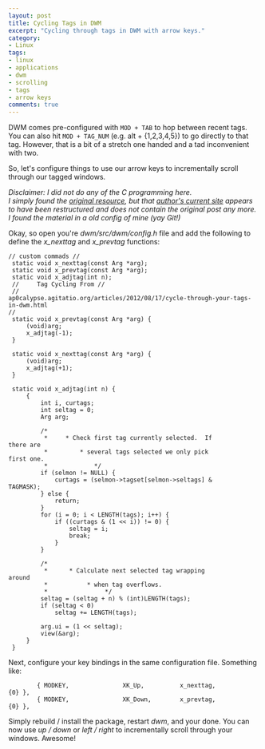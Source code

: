 ```yaml
---
layout: post
title: Cycling Tags in DWM
excerpt: "Cycling through tags in DWM with arrow keys."
category:
- Linux
tags:
- linux
- applications
- dwm
- scrolling
- tags
- arrow keys
comments: true
---
```


DWM comes pre-configured with ```MOD + TAB``` to hop between 
recent tags.  You can also hit ```MOD + TAG_NUM``` (e.g. 
alt + {1,2,3,4,5}) to go directly to that tag.  However, 
that is a bit of a stretch one handed and a tad 
inconvenient with two.

So, let's configure things to use our arrow keys to 
incrementally scroll through our tagged windows.

*Disclaimer:  I did not do any of the C programming here.  
I simply found the [original 
resource](http://ap0calypse.agitatio.org/articles/2012/08/17/cycle-through-your-tags-in-dwm.html), 
but that [author's current 
site](http://ap0calypse.agitatio.org/) appears to have been 
restructured and does not contain the original post any 
more.  I found the material in a old config of mine (yay 
Git!)*

Okay, so open you're *dwm/src/dwm/config.h* file and add 
the following to define the *x_nexttag* and *x_prevtag* 
functions:

```
// custom commads //
 static void x_nexttag(const Arg *arg);
 static void x_prevtag(const Arg *arg);
 static void x_adjtag(int n);
 //     Tag Cycling From //
 //     
ap0calypse.agitatio.org/articles/2012/08/17/cycle-through-your-tags-in-dwm.html 
//
 static void x_prevtag(const Arg *arg) {
     (void)arg;
     x_adjtag(-1);
 }

 static void x_nexttag(const Arg *arg) {
     (void)arg;
     x_adjtag(+1);
 }

 static void x_adjtag(int n) {
     {
         int i, curtags;
         int seltag = 0;
         Arg arg;

         /*
          *     * Check first tag currently selected.  If 
there are
          *         * several tags selected we only pick 
first one.
          *             */
         if (selmon != NULL) {
             curtags = (selmon->tagset[selmon->seltags] & 
TAGMASK);
         } else {
             return;
         }
         for (i = 0; i < LENGTH(tags); i++) {
             if ((curtags & (1 << i)) != 0) {
                 seltag = i;
                 break;
             }
         }

         /*
          *      * Calculate next selected tag wrapping 
around
          *           * when tag overflows.
          *                */
         seltag = (seltag + n) % (int)LENGTH(tags);
         if (seltag < 0)
             seltag += LENGTH(tags);

         arg.ui = (1 << seltag);
         view(&arg);
     }
 }
```

Next, configure your key bindings in the same configuration 
file.  Something like:

```
        { MODKEY,               XK_Up,          x_nexttag,      
{0} },
        { MODKEY,               XK_Down,        x_prevtag,      
{0} },
```

Simply rebuild / install the package, restart *dwm*, and 
your done.  You can now use *up / down* or *left / right* 
to incrementally scroll through your windows.  Awesome!
